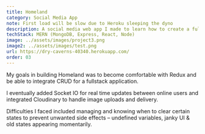 ```yaml
---
title: Homeland
category: Social Media App
note: First load will be slow due to Heroku sleeping the dyno
description: A social media web app I made to learn how to create a fullstack project.
techStack: MERN (MongoDB, Express, React, Node)
image: ../assets/images/project3.png
image2: ../assets/images/test.png
url: https://dry-caverns-40340.herokuapp.com/
order: 03
---
```


My goals in building Homeland was to become comfortable with Redux and be able to integrate CRUD for a fullstack application.

I eventually added Socket IO for real time updates between online users and integrated Cloudinary to handle image uploads and delivery.

Difficulties I faced included managing and knowing when to clear certain states to prevent unwanted side effects – undefined variables, janky UI & old states appearing momentarily.
